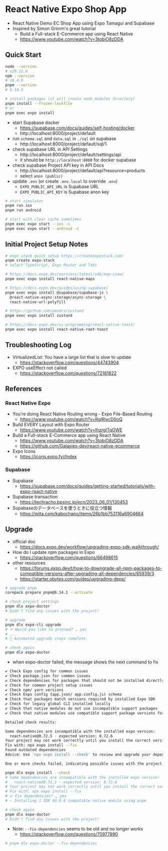 # React Native Expo Shop App

* React Native Demo EC Shop App using Expo Tamagui and Supabase
* Inspired by Simon Grimm's great tutorial
  - Build a Full-stack E-Commerce app using React Native
  - https://www.youtube.com/watch?v=3tobiO8zDDA

## Quick Start

```bash
node --version
# v20.11.0
npm --version
# 10.4.0
pnpm --version
# 8.14.3

# install packages (it will create node_modules directory)
pnpm install --frozen-lockfile
# or
pnpm exec expo install
```

* start Supabase docker
  - https://supabase.com/docs/guides/self-hosting/docker
  - http://localhost:8000/project/default
* run `schema.sql` and `data.sql` in `./sql` on supabase
  - http://localhost:8000/project/default/sql/1
* check supabase URL in API Settings
  - http://localhost:8000/project/default/settings/api
  - it should be `http://localhost:8000` for docker supabase
* check supabase Project API key in API Docs
  - http://localhost:8000/project/default/api?resource=products
  - select `anon (public)`
* update `.env` (or create `.env.local` to override `.env`)
  - `EXPO_PUBLIC_API_URL` is Supabase URL
  - `EXPO_PUBLIC_API_KEY` is Supabase anon key

```bash
# start simulator
pnpm run ios
pnpm run android

# start with clear cache sometimes
pnpm exec expo start --ios -c
pnpm exec expo start --android -c
```

## Initial Project Setup Notes

```bash
# expo stack quick setup https://createexpostack.com/
pnpm create expo-stack
# select TypeScript, Expo Router and Tabs

# https://docs.expo.dev/versions/latest/sdk/map-view/
pnpm exec expo install react-native-maps

# https://docs.expo.dev/guides/using-supabase/
pnpm exec expo install @supabase/supabase-js \
  @react-native-async-storage/async-storage \
  react-native-url-polyfill

# https://github.com/pmndrs/zustand
pnpm exec expo install zustand

# https://docs.expo.dev/ui-programming/react-native-toast/
pnpm exec expo install react-native-root-toast
```

## Troubleshooting Log

* VirtualizedList: You have a large list that is slow to update
  - https://stackoverflow.com/questions/44743904
* EXPO useEffect not called
  - https://stackoverflow.com/questions/72181822

## References

### React Native Expo

* You’re doing React Native Routing wrong - Expo File-Based Routing
  - https://www.youtube.com/watch?v=RglRiycD0oQ
* Build EVERY Layout with Expo Router
  - https://www.youtube.com/watch?v=IhzrgITqOWE
* Build a Full-stack E-Commerce app using React Native
  - https://www.youtube.com/watch?v=3tobiO8zDDA
  - https://github.com/Galaxies-dev/react-native-ecommerce
* Expo Icons
  - https://icons.expo.fyi/Index

### Supabase

* Supabase
  - https://supabase.com/docs/guides/getting-started/tutorials/with-expo-react-native
* Supabase transaction
  - https://techracho.bpsinc.jp/ecn/2023_06_01/130453
* Supabaseのデータベースを使うときに役立つ情報
  - https://qiita.com/kabochapo/items/26b1bb753116a6904664

## Upgrade

* official doc
  - https://docs.expo.dev/workflow/upgrading-expo-sdk-walkthrough/
* How do I update npm packages in Expo
  - https://stackoverflow.com/questions/66498615
* other resources
  - https://forums.expo.dev/t/how-to-downgrade-all-npm-packages-to-compatible-versions-after-upgrading-all-dependencies/65939/3
  - https://starter.obytes.com/guides/upgrading-deps/

```bash
# upgrade pnpm
corepack prepare pnpm@8.14.1 --activate
```

```bash
# check project settings
pnpm dlx expo-doctor
# Didn't find any issues with the project!

# upgrade
pnpm dlx expo-cli upgrade
# ✔ Would you like to proceed? … yes
# ...
# 👏 Automated upgrade steps complete.

# check again
pnpm dlx expo-doctor
```

* when expo-doctor failed, the message shows the next command to fix

```bash
✔ Check Expo config for common issues
✔ Check package.json for common issues
✔ Check dependencies for packages that should not be installed directly
✔ Check for common project setup issues
✔ Check npm/ yarn versions
✔ Check Expo config (app.json/ app.config.js) schema
✖ Check that packages match versions required by installed Expo SDK
✔ Check for legacy global CLI installed locally
✔ Check that native modules do not use incompatible support packages
✔ Check that native modules use compatible support package versions for installed Expo SDK

Detailed check results:

Some dependencies are incompatible with the installed expo version:
  react-native@0.72.5 - expected version: 0.72.6
Your project may not work correctly until you install the correct versions of the packages.
Fix with: npx expo install --fix
Found outdated dependencies
Advice: Use 'npx expo install --check' to review and upgrade your dependencies.

One or more checks failed, indicating possible issues with the project.
```

```bash
pnpm dlx expo install --check
# Some dependencies are incompatible with the installed expo version:
#   react-native@0.72.5 - expected version: 0.72.6
# Your project may not work correctly until you install the correct versions of the packages.
# Fix with: npx expo install --fix
# ✔ Fix dependencies? … yes
# › Installing 1 SDK 49.0.0 compatible native module using pnpm

# check again
pnpm dlx expo-doctor
# Didn't find any issues with the project!
```

* Note: `--fix-dependencies` seems to be old and no longer works
  - https://stackoverflow.com/questions/75977890

```bash
# pnpm dlx expo-doctor --fix-dependencies
```
